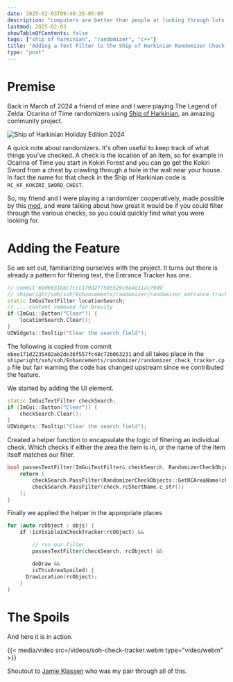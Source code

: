 ```yaml
---
date: 2025-02-03T09:40:26-05:00
description: "computers are better than people at looking through lots of text"
lastmod: 2025-02-03
showTableOfContents: false
tags: ["ship of harkinian", "randomizer", "c++"]
title: "Adding a Text Filter to the Ship of Harkinian Randomizer Check Tracker"
type: "post"
---
```


# Premise
Back in March of 2024 a friend of mine and I were playing The Legend of Zelda:
Ocarina of Time randomizers using [Ship of
Harkinian](https://www.shipofharkinian.com/), an amazing community project.

![Ship of Harkinian Holiday Edition 2024](/images/check-tracker-thumbnail.png)

A quick note about randomizers. It's often useful to keep track of what things
you've checked. A check is the location of an item, so for example in Ocarina of
Time you start in Kokiri Forest and you can go get the Kokiri Sword from a chest
by crawling through a hole in the wall near your house. In fact the name for
that check in the Ship of Harkinian code is `RC_KF_KOKIRI_SWORD_CHEST`.

So, my friend and I were playing a randomizer cooperatively, made possible by
this [mod](https://github.com/garrettjoecox/anchor), and were talking about how
great it would be if you could filter through the various checks, so you could
quickly find what you were looking for.

# Adding the Feature

So we set out, familiarizing ourselves with the project. It turns out there is
already a pattern for filtering text, the Entrance Tracker has one.

```c++
// commit 69d6631bbc7ccc179d277505529c6e4e11ac79d9
// shipwright/soh/soh/Enhancements/randomizer/randomizer_entrance_tracker.cpp
static ImGuiTextFilter locationSearch;
// ... content removed for brevity
if (ImGui::Button("Clear")) {
    locationSearch.Clear();
}
UIWidgets::Tooltip("Clear the search field");
```

The following is copied from commit `ebee171d2235402ab2de36f557fc48c72b063231`
and all takes place in the
`shipwright/soh/soh/Enhancements/randomizer/randomizer_check_tracker.cpp` file
but fair warning the code has changed upstream since we contributed the feature.

We started by adding the UI element.

```c++
static ImGuiTextFilter checkSearch;
if (ImGui::Button("Clear")) {
    checkSearch.Clear();
}
UIWidgets::Tooltip("Clear the search field");
```

Created a helper function to encapsulate the logic of filtering an individual
check. Which checks if either the area the item is in, or the name of the item
itself matches our filter.

```c++
bool passesTextFilter(ImGuiTextFilter& checkSearch, RandomizerCheckObject check) {
    return (
        checkSearch.PassFilter(RandomizerCheckObjects::GetRCAreaName(check.rcArea).c_str()) ||
        checkSearch.PassFilter(check.rcShortName.c_str())
    );
}
```

Finally we applied the helper in the appropriate places
```c++
for (auto rcObject : objs) {
    if (IsVisibleInCheckTracker(rcObject) &&

        // run our filter
        passesTextFilter(checkSearch, rcObject) &&

        doDraw &&
        isThisAreaSpoiled) {
      DrawLocation(rcObject);
    }
}
```

# The Spoils

And here it is in action.

{{< media/video src=/videos/soh-check-tracker.webm type="video/webm" >}}

Shoutout to [Jamie Klassen](https://github.com/jamieklassen) who was my pair
through all of this.


